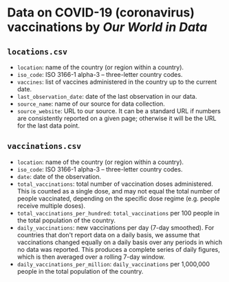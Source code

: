 # Data on COVID-19 (coronavirus) vaccinations by _Our World in Data_

## `locations.csv`

* `location`: name of the country (or region within a country).
* `iso_code`: ISO 3166-1 alpha-3 – three-letter country codes.
* `vaccines`: list of vaccines administered in the country up to the current date.
* `last_observation_date`: date of the last observation in our data.
* `source_name`: name of our source for data collection.
* `source_website`: URL to our source. It can be a standard URL if numbers are consistently reported on a given page; otherwise it will be the URL for the last data point.

## `vaccinations.csv`

* `location`: name of the country (or region within a country).
* `iso_code`: ISO 3166-1 alpha-3 – three-letter country codes.
* `date`: date of the observation.
* `total_vaccinations`: total number of vaccination doses administered. This is counted as a single dose, and may not equal the total number of people vaccinated, depending on the specific dose regime (e.g. people receive multiple doses).
* `total_vaccinations_per_hundred`: `total_vaccinations` per 100 people in the total population of the country.
* `daily_vaccinations`: new vaccinations per day (7-day smoothed). For countries that don't report data on a daily basis, we assume that vaccinations changed equally on a daily basis over any periods in which no data was reported. This produces a complete series of daily figures, which is then averaged over a rolling 7-day window.
* `daily_vaccinations_per_million`: `daily_vaccinations` per 1,000,000 people in the total population of the country.
